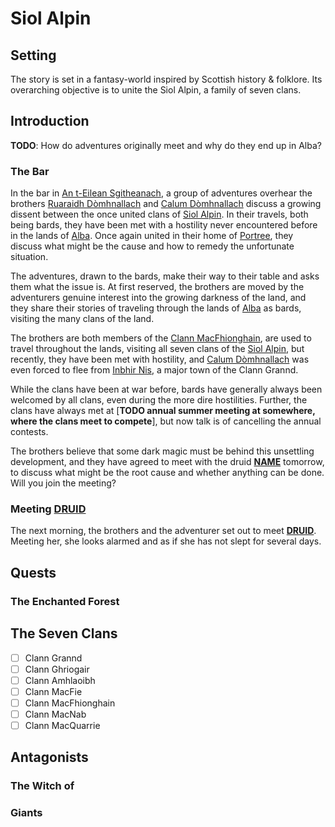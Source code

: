 # Siol Alpin

## Setting

The story is set in a fantasy-world inspired by Scottish history & folklore.
Its overarching objective is to unite the Siol Alpin, a family of seven clans.

## Introduction

**TODO**: How do adventures originally meet and why do they end up in Alba?

### The Bar

In the bar []() in [An t-Eilean Sgitheanach](), a group of adventures overhear the brothers [Ruaraidh Dòmhnallach](chars/ruaraidh.md) and [Calum Dòmhnallach](chars/calum.md) discuss a growing dissent between the once united clans of [Siol Alpin]().
In their travels, both being bards, they have been met with a hostility never encountered before in the lands of [Alba]().
Once again united in their home of [Portree](), they discuss what might be the cause and how to remedy the unfortunate situation.

The adventures, drawn to the bards, make their way to their table and asks them what the issue is.
At first reserved, the brothers are moved by the adventurers genuine interest into the growing darkness of the land, and they share their stories of traveling through the lands of [Alba]() as bards, visiting the many clans of the land.

The brothers are both members of the [Clann MacFhionghain](), are used to travel throughout the lands, visiting all seven clans of the [Siol Alpin](), but recently, they have been met with hostility, and [Calum Dòmhnallach](chars/calum.md) was even forced to flee from [Inbhir Nis](), a major town of the Clann Grannd.

While the clans have been at war before, bards have generally always been welcomed by all clans, even during the more dire hostilities.
Further, the clans have always met at [**TODO annual summer meeting at somewhere, where the clans meet to compete**], but now talk is of cancelling the annual contests.

The brothers believe that some dark magic must be behind this unsettling development, and they have agreed to meet with the druid [**NAME**]() tomorrow, to discuss what might be the root cause and whether anything can be done.
Will you join the meeting?

### Meeting [**DRUID**]()

The next morning, the brothers and the adventurer set out to meet [**DRUID**]().
Meeting her, she looks alarmed and as if she has not slept for several days.


## Quests

### The Enchanted Forest

### 

## The Seven Clans

- [ ] Clann Grannd
- [ ] Clann Ghriogair
- [ ] Clann Amhlaoibh
- [ ] Clann MacFie
- [ ] Clann MacFhionghain
- [ ] Clann MacNab
- [ ] Clann MacQuarrie

## Antagonists

### The Witch of 

### Giants

### 